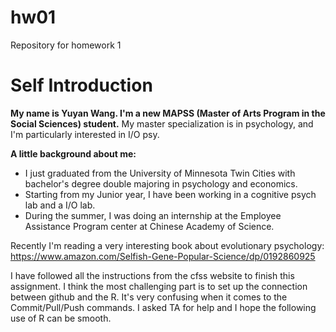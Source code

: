 # hw01
Repository for homework 1

# Self Introduction
**My name is Yuyan Wang. I'm a new MAPSS (Master of Arts Program in the Social Sciences) student.**
My master specialization is in psychology, and I'm particularly interested in I/O psy. 

**A little background about me:** 
* I just graduated from the University of Minnesota Twin Cities with bachelor's degree double majoring in psychology and economics.
* Starting from my Junior year, I have been working in a cognitive psych lab and a I/O lab. 
* During the summer, I was doing an internship at the Employee Assistance Program center at Chinese Academy of Science.

Recently I'm reading a very interesting book about evolutionary psychology: https://www.amazon.com/Selfish-Gene-Popular-Science/dp/0192860925

I have followed all the instructions from the cfss website to finish this assignment. I think the most challenging part is to set up the connection between github and the R. It's very confusing when it comes to the Commit/Pull/Push commands. I asked TA for help and I hope the following use of R can be smooth.
